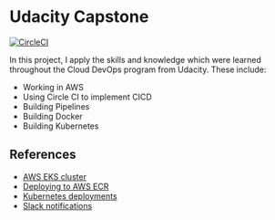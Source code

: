# Udacity Capstone

[![CircleCI](https://circleci.com/gh/duongaity/Udacity-Capstone/tree/master.svg?style=svg)](https://circleci.com/gh/duongaity/Udacity-Capstone/tree/master)

In this project, I apply the skills and knowledge which were learned throughout the Cloud DevOps program from Udacity. These include:
- Working in AWS
- Using Circle CI to implement CICD
- Building Pipelines
- Building Docker
- Building Kubernetes

## References

- [AWS EKS cluster](https://circleci.com/developer/orbs/orb/circleci/aws-eks)
- [Deploying to AWS ECR](https://circleci.com/developer/orbs/orb/circleci/aws-ecr)
- [Kubernetes deployments](https://circleci.com/developer/orbs/orb/circleci/kubernetes)
- [Slack notifications](https://circleci.com/developer/orbs/orb/circleci/slack)
